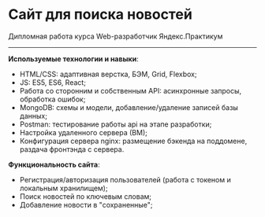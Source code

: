# Сайт для поиска новостей

Дипломная работа курса Web-разработчик Яндекс.Практикум
* * * ** 

**Используемые технологии и навыки**: 

- HTML/CSS: адаптивная верстка, БЭМ, Grid, Flexbox;
- JS: ES5, ES6, React;
- Работа со сторонним и собственным API: асинхронные запросы, обработка ошибок;
- MongoDB: схемы и модели, добавление/удаление записей базы данных;
- Postman: тестирование работы api на этапе разработки;
- Настройка удаленного сервера (ВМ);
- Конфигурация сервера nginx: размещение бэкенда на поддомене, раздача фронтэнда с сервера. 

**Функциональность сайта**:

- Регистрация/авторизация пользователей (работа с токеном и локальным хранилищем);
- Поиск новостей по ключевым словам;
- Добавление новости в "сохраненные";



